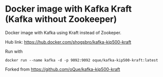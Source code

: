 # Docker image with Kafka Kraft (Kafka without Zookeeper)

Docker image with Kafka using Kraft instead of Zookeper.

Hub link: https://hub.docker.com/shogsbro/kafka-kip500-kraft

Run with

```
docker run --name kafka -d -p 9092:9092 oque/kafka-kip500-kraft:latest
```

Forked from https://github.com/oQue/kafka-kip500-kraft
